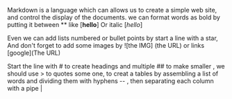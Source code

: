 Markdown is a language which can allows us to create a simple web site, and control the display of the documents. we can format words as bold by putting it between ** like [**hello**] Or italic [*hello*]

Even we can add lists numbered or bullet points by start a line with a star, And don't forget to add some images by ![the IMG] (the URL) or links [google](The URL)

Start the line with # to create headings and multiple ## to make smaller , we should use > to quotes some one, to creat a tables by assembling a list of words and dividing them with hyphens -- , then separating each column with a pipe | 

